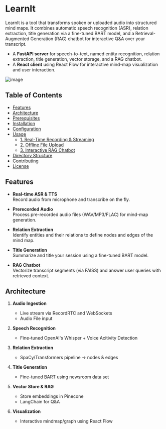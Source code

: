 # LearnIt
LearnIt is a tool that transforms spoken or uploaded audio into structured mind maps. It combines automatic speech recognition (ASR), relation extraction, title generation via a fine-tuned BART model, and a Retrieval-Augmented Generation (RAG) chatbot for interactive Q&A over your transcript.
- A **FastAPI server** for speech-to-text, named entity recognition, relation extraction, title generation, vector storage, and a RAG chatbot.
- A **React client** using React Flow for interactive mind-map visualization and user interaction.

![image](https://github.com/user-attachments/assets/2fc99ae6-d7c2-4baa-8499-525ace005013)

## Table of Contents

- [Features](#features)
- [Architecture](#architecture)
- [Prerequisites](#prerequisites)
- [Installation](#installation)
- [Configuration](#configuration)
- [Usage](#usage)
  - [1. Real-Time Recording & Streaming](#1-real-time-recording--streaming)
  - [2. Offline File Upload](#2-offline-file-upload)
  - [3. Interactive RAG Chatbot](#3-interactive-rag-chatbot)
- [Directory Structure](#directory-structure)
- [Contributing](#contributing)
- [License](#license)

## Features

- **Real-time ASR & TTS**  
  Record audio from microphone and transcribe on the fly.

- **Prerecorded Audio**  
  Process pre-recorded audio files (WAV/MP3/FLAC) for mind-map generation.

- **Relation Extraction**  
  Identify entities and their relations to define nodes and edges of the mind map.

- **Title Generation**  
  Summarize and title your session using a fine-tuned BART model.

- **RAG Chatbot**  
  Vectorize transcript segments (via FAISS) and answer user queries with retrieved context.

## Architecture

1. **Audio Ingestion**  
   - Live stream via RecordRTC and WebSockets
   - Audio File input

2. **Speech Recognition**  
   - Fine-tuned OpenAI's Whisper + Voice Acitivity Detection

3. **Relation Extraction**  
   - SpaCy/Transformers pipeline → nodes & edges  

4. **Title Generation**  
   - Fine-tuned BART using newsroom data set

5. **Vector Store & RAG**  
   - Store embeddings in Pinecone
   - LangChain for Q&A  

6. **Visualization**  
   - Interactive mindmap/graph using React Flow
